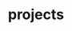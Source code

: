 ---
layout: archive
title: projects
permalink: /projects/
tagline: "This is the my projects."
category: "project"
---